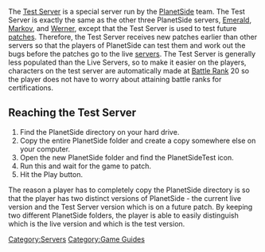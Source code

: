 The [Test Server](/Test_Server "wikilink") is a special server run by the
[PlanetSide](/PlanetSide "wikilink") team. The Test Server is exactly the
same as the other three PlanetSide servers,
[Emerald](/Emerald "wikilink"), [Markov](/Markov "wikilink"), and
[Werner](/Werner "wikilink"), except that the Test Server is used to test
future [patches](/patch "wikilink"). Therefore, the Test Server receives
new patches earlier than other servers so that the players of PlanetSide
can test them and work out the bugs before the patches go to the live
[servers](/server "wikilink"). The Test Server is generally less
populated than the Live Servers, so to make it easier on the players,
characters on the test server are automatically made at [Battle
Rank](/Battle_Rank "wikilink") 20 so the player does not have to worry
about attaining battle ranks for certifications.

## Reaching the Test Server

1.  Find the PlanetSide directory on your hard drive.
2.  Copy the entire PlanetSide folder and create a copy somewhere else
    on your computer.
3.  Open the new PlanetSide folder and find the PlanetSideTest icon.
4.  Run this and wait for the game to patch.
5.  Hit the Play button.

The reason a player has to completely copy the PlanetSide directory is
so that the player has two distinct versions of PlanetSide - the current
live version and the Test Server version which is on a future patch. By
keeping two different PlanetSide folders, the player is able to easily
distinguish which is the live version and which is the test version.

[Category:Servers](/Category:Servers "wikilink") [Category:Game
Guides](/Category:Game_Guides "wikilink")
